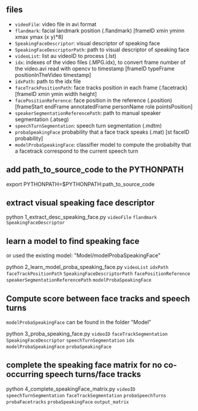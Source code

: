 ## files

 - `videoFile`: video file in avi format
 - `flandmark`: facial landmark position (.flandmark) [frameID xmin yminn xmax ymax (x y)*8]
 - `SpeakingFaceDescriptor`: visual descriptor of speaking face
 - `SpeakingFaceDescriptorPath`: path to visual descriptor of speaking face
 - `videoList`: list au videoID to process (.lst)
 - `idx`: indexes of the video files (.MPG.idx), to convert frame number of the video.avi read with opencv to timestamp [frameID typeFrame positionInTheVideo timestamp]
 - `idxPath`: path to the idx file
 - `faceTrackPositionPath`: face tracks position in each frame (.facetrack) [frameID xmin ymin width height]
 - `facePositionReference`: face position in the reference (.position) [frameStart endFrame annotatedFrame personName role pointsPosition]
 - `speakerSegmentationReferencePath`: path to manual speaker segmentation (.atseg)
 - `speechTurnSegmentation`: speech turn segmentation (.mdtm)
 - `probaSpeakingFace` probability that a face track speaks (.mat) [st faceID probability]
 - `modelProbaSpeakingFace`: classifier model to compute the probabilty that a facetrack correspond to the current speech turn

## add path_to_source_code to the PYTHONPATH

export PYTHONPATH=$PYTHONPATH:path_to_source_code

## extract visual speaking face descriptor

python 1_extract_desc_speaking_face.py `videoFile` `flandmark` `SpeakingFaceDescriptor`

## learn a model to find speaking face

or used the existing model: "Model/modelProbaSpeakingFace"

python 2_learn_model_proba_speaking_face.py `videoList` `idxPath` `faceTrackPositionPath` `SpeakingFaceDescriptorPath` `facePositionReference` `speakerSegmentationReferencePath` `modelProbaSpeakingFace`

## Compute score between face tracks and speech turns

`modelProbaSpeakingFace` can be found in the folder "Model"

python 3_proba_speaking_face.py `videoID` `faceTrackSegmentation` `SpeakingFaceDescriptor` `speechTurnSegmentation` `idx` `modelProbaSpeakingFace` `probaSpeakingFace`

## complete the speaking face matrix for no co-occurring speech turns/face tracks

python 4_complete_speakingFace_matrix.py `videoID` `speechTurnSegmentation` `faceTrackSegmentation` `probaSpeechTurns` `probaFacetracks` `probaSpeakingFace` `output_matrix`


